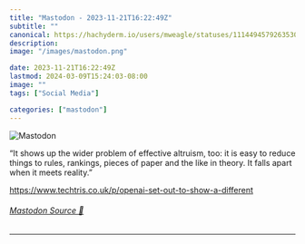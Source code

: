 ```yaml
---
title: "Mastodon - 2023-11-21T16:22:49Z"
subtitle: ""
canonical: https://hachyderm.io/users/mweagle/statuses/111449457926353036
description:
image: "/images/mastodon.png"

date: 2023-11-21T16:22:49Z
lastmod: 2024-03-09T15:24:03-08:00
image: ""
tags: ["Social Media"]

categories: ["mastodon"]
---
```

![Mastodon](/images/mastodon.png)

<p>“It shows up the wider problem of effective altruism, too: it is easy to reduce things to rules, rankings, pieces of paper and the like in theory. It falls apart when it meets reality.”</p><p><a href="https://www.techtris.co.uk/p/openai-set-out-to-show-a-different" target="_blank" rel="nofollow noopener noreferrer" translate="no"><span class="invisible">https://www.</span><span class="ellipsis">techtris.co.uk/p/openai-set-ou</span><span class="invisible">t-to-show-a-different</span></a></p>


###### [Mastodon Source 🐘](https://hachyderm.io/@mweagle/111449457926353036)

___
